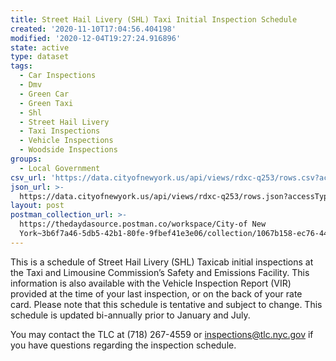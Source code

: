 ```yaml
---
title: Street Hail Livery (SHL) Taxi Initial Inspection Schedule
created: '2020-11-10T17:04:56.404198'
modified: '2020-12-04T19:27:24.916896'
state: active
type: dataset
tags:
  - Car Inspections
  - Dmv
  - Green Car
  - Green Taxi
  - Shl
  - Street Hail Livery
  - Taxi Inspections
  - Vehicle Inspections
  - Woodside Inspections
groups:
  - Local Government
csv_url: 'https://data.cityofnewyork.us/api/views/rdxc-q253/rows.csv?accessType=DOWNLOAD'
json_url: >-
  https://data.cityofnewyork.us/api/views/rdxc-q253/rows.json?accessType=DOWNLOAD
layout: post
postman_collection_url: >-
  https://thedaydasource.postman.co/workspace/City-of New
  York~3b6f7a46-5db5-42b1-80fe-9fbef41e3e06/collection/1067b158-ec76-4434-8f6d-f21e0ca0a86a
---
```

This is a schedule of Street Hail Livery (SHL) Taxicab initial inspections at the Taxi and Limousine Commission’s Safety and Emissions Facility. This information is also available with the Vehicle Inspection Report (VIR) provided at the time of your last inspection, or on the back of your rate card. Please note that this schedule is tentative and subject to change. This schedule is updated bi-annually prior to January and July.

You may contact the TLC at (718) 267-4559 or inspections@tlc.nyc.gov if you have questions regarding the inspection schedule.
